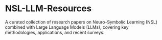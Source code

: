 # NSL-LLM-Resources
A curated collection of research papers on Neuro-Symbolic Learning (NSL) combined with Large Language Models (LLMs), covering key methodologies, applications, and recent surveys.
